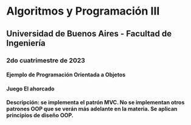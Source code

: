 # Algoritmos y Programación III
## Universidad de Buenos Aires - Facultad de Ingeniería
### 2do cuatrimestre de 2023

#### Ejemplo de Programación Orientada a Objetos
#### Juego El ahorcado

#### Descripción: se implementa el patrón MVC. No se implementan otros patrones OOP que se verán más adelante en la materia. Se aplican principios de diseño OOP.

